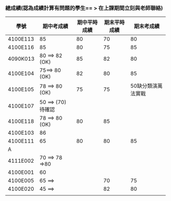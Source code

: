 ### 總成績(認為成績計算有問題的學生== > 在上課期間立刻與老師聯絡)
|學號| 期中考成績|期中平時成績|期末平時成績|期末考成績|
|---|------|---|------|------|
|  4100E113 | 85|80|70|80|
| 4100E116 | 85|80|75|85|
| 4090K013 | 80 ==> 82 (OK) |85|82|80|
|4100E104 | 75==> 80 (OK)  |82|80|85|
| 4100E105|78 ==> 80 (OK) |75|75|50缺分類演萬法實戰|
|4100E107 |50 ==> (70)待確認||||
| 4100E118| 78 ==> 80 (OK) |80|85||
|4100E103 | 86 ||||
|4100E111  |65 |80|80|85|
| A| ||||
| 4111E002|70 ==> 78 =>80||||
| 4100E001| 60||||
|4100E005 |65 ==> ||70|75|
|4100E020 |45 ==> ||82|80|
| | |
